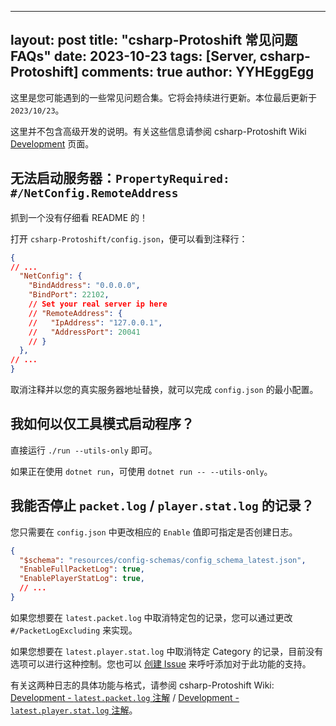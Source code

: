 ----
layout: post
title: "csharp-Protoshift 常见问题 FAQs"
date: 2023-10-23
tags: [Server, csharp-Protoshift]
comments: true
author: YYHEggEgg
----

这里是您可能遇到的一些常见问题合集。它将会持续进行更新。本位最后更新于 `2023/10/23`。

这里并不包含高级开发的说明。有关这些信息请参阅 csharp-Protoshift Wiki [Development](https://github.com/YYHEggEgg/csharp-Protoshift/wiki/CN_Development) 页面。

## 无法启动服务器：`PropertyRequired: #/NetConfig.RemoteAddress`

抓到一个没有仔细看 README 的！

打开 `csharp-Protoshift/config.json`，便可以看到注释行：

```json
{
// ...
  "NetConfig": {
    "BindAddress": "0.0.0.0",
    "BindPort": 22102,
    // Set your real server ip here
    // "RemoteAddress": {
    //   "IpAddress": "127.0.0.1",
    //   "AddressPort": 20041
    // }
  },
// ...
}
```

取消注释并以您的真实服务器地址替换，就可以完成 `config.json` 的最小配置。

## 我如何以仅工具模式启动程序？

直接运行 `./run --utils-only` 即可。

如果正在使用 `dotnet run`，可使用 `dotnet run -- --utils-only`。

## 我能否停止 `packet.log` / `player.stat.log` 的记录？

您只需要在 `config.json` 中更改相应的 `Enable` 值即可指定是否创建日志。

```json
{
  "$schema": "resources/config-schemas/config_schema_latest.json",
  "EnableFullPacketLog": true,
  "EnablePlayerStatLog": true,
  // ...
}
```

如果您想要在 `latest.packet.log` 中取消特定包的记录，您可以通过更改 `#/PacketLogExcluding` 来实现。

如果您想要在 `latest.player.stat.log` 中取消特定 Category 的记录，目前没有选项可以进行这种控制。您也可以 [创建 Issue](https://github.com/YYHEggEgg/csharp-Protoshift/issues/new/choose) 来呼吁添加对于此功能的支持。

有关这两种日志的具体功能与格式，请参阅 csharp-Protoshift Wiki: [Development - `latest.packet.log` 注解](https://github.com/YYHEggEgg/csharp-Protoshift/wiki/CN_Development#latestpacketlog-注解) / [Development - `latest.player.stat.log` 注解](https://github.com/YYHEggEgg/csharp-Protoshift/wiki/CN_Development#latestplayerstatlog-注解)。
